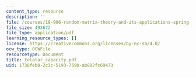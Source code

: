 ```yaml
---
content_type: resource
description: ''
file: /courses/18-996-random-matrix-theory-and-its-applications-spring-2004/1738feb82c3c51937590ab882fc69473_telatar_capacity.pdf
file_size: 493672
file_type: application/pdf
learning_resource_types: []
license: https://creativecommons.org/licenses/by-nc-sa/4.0/
ocw_type: OCWFile
resourcetype: Document
title: telatar_capacity.pdf
uid: 1738feb8-2c3c-5193-7590-ab882fc69473
---
```

